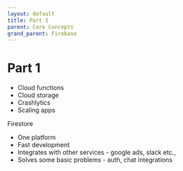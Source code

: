 ```yaml
---
layout: default
title: Part 1
parent: Core Concepts
grand_parent: Firebase
---
```


# Part 1

- Cloud functions
- Cloud storage
- Crashlytics
- Scaling apps

Firestore

- One platform
- Fast development
- Integrates with other services - google ads, slack etc.,
- Solves some basic problems - auth, chat integrations
